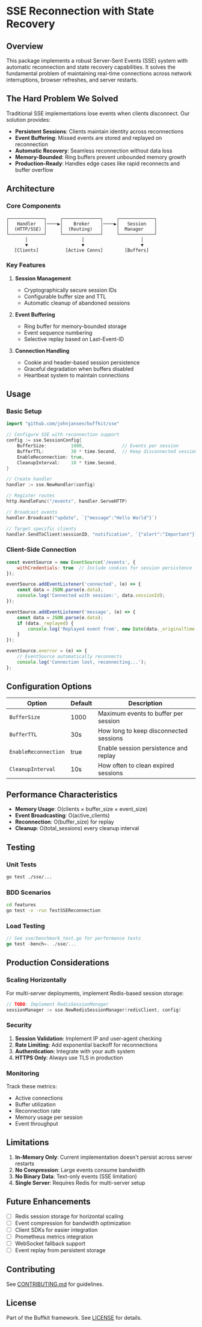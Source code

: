 # SSE Reconnection with State Recovery

## Overview

This package implements a robust Server-Sent Events (SSE) system with automatic reconnection and state recovery capabilities. It solves the fundamental problem of maintaining real-time connections across network interruptions, browser refreshes, and server restarts.

## The Hard Problem We Solved

Traditional SSE implementations lose events when clients disconnect. Our solution provides:

- **Persistent Sessions**: Clients maintain identity across reconnections
- **Event Buffering**: Missed events are stored and replayed on reconnection
- **Automatic Recovery**: Seamless reconnection without data loss
- **Memory-Bounded**: Ring buffers prevent unbounded memory growth
- **Production-Ready**: Handles edge cases like rapid reconnects and buffer overflow

## Architecture

### Core Components

```
┌─────────────┐     ┌──────────────┐     ┌─────────────┐
│   Handler   │────▶│    Broker    │────▶│   Session   │
│  (HTTP/SSE) │     │  (Routing)   │     │  Manager    │
└─────────────┘     └──────────────┘     └─────────────┘
       │                    │                     │
       ▼                    ▼                     ▼
   [Clients]          [Active Conns]        [Buffers]
```

### Key Features

1. **Session Management**
   - Cryptographically secure session IDs
   - Configurable buffer size and TTL
   - Automatic cleanup of abandoned sessions

2. **Event Buffering**
   - Ring buffer for memory-bounded storage
   - Event sequence numbering
   - Selective replay based on Last-Event-ID

3. **Connection Handling**
   - Cookie and header-based session persistence
   - Graceful degradation when buffers disabled
   - Heartbeat system to maintain connections

## Usage

### Basic Setup

```go
import "github.com/johnjansen/buffkit/sse"

// Configure SSE with reconnection support
config := sse.SessionConfig{
    BufferSize:         1000,              // Events per session
    BufferTTL:          30 * time.Second,  // Keep disconnected sessions
    EnableReconnection: true,
    CleanupInterval:    10 * time.Second,
}

// Create handler
handler := sse.NewHandler(config)

// Register routes
http.HandleFunc("/events", handler.ServeHTTP)

// Broadcast events
handler.Broadcast("update", `{"message":"Hello World"}`)

// Target specific clients
handler.SendToClient(sessionID, "notification", `{"alert":"Important"}`)
```

### Client-Side Connection

```javascript
const eventSource = new EventSource('/events', {
    withCredentials: true  // Include cookies for session persistence
});

eventSource.addEventListener('connected', (e) => {
    const data = JSON.parse(e.data);
    console.log('Connected with session:', data.sessionId);
});

eventSource.addEventListener('message', (e) => {
    const data = JSON.parse(e.data);
    if (data._replayed) {
        console.log('Replayed event from', new Date(data._originalTime * 1000));
    }
});

eventSource.onerror = (e) => {
    // EventSource automatically reconnects
    console.log('Connection lost, reconnecting...');
};
```

## Configuration Options

| Option | Default | Description |
|--------|---------|-------------|
| `BufferSize` | 1000 | Maximum events to buffer per session |
| `BufferTTL` | 30s | How long to keep disconnected sessions |
| `EnableReconnection` | true | Enable session persistence and replay |
| `CleanupInterval` | 10s | How often to clean expired sessions |

## Performance Characteristics

- **Memory Usage**: O(clients × buffer_size × event_size)
- **Event Broadcasting**: O(active_clients)
- **Reconnection**: O(buffer_size) for replay
- **Cleanup**: O(total_sessions) every cleanup interval

## Testing

### Unit Tests
```bash
go test ./sse/...
```

### BDD Scenarios
```bash
cd features
go test -v -run TestSSEReconnection
```

### Load Testing
```go
// See sse/benchmark_test.go for performance tests
go test -bench=. ./sse/...
```

## Production Considerations

### Scaling Horizontally

For multi-server deployments, implement Redis-based session storage:

```go
// TODO: Implement RedisSessionManager
sessionManager := sse.NewRedisSessionManager(redisClient, config)
```

### Security

1. **Session Validation**: Implement IP and user-agent checking
2. **Rate Limiting**: Add exponential backoff for reconnections
3. **Authentication**: Integrate with your auth system
4. **HTTPS Only**: Always use TLS in production

### Monitoring

Track these metrics:
- Active connections
- Buffer utilization
- Reconnection rate
- Memory usage per session
- Event throughput

## Limitations

1. **In-Memory Only**: Current implementation doesn't persist across server restarts
2. **No Compression**: Large events consume bandwidth
3. **No Binary Data**: Text-only events (SSE limitation)
4. **Single Server**: Requires Redis for multi-server setup

## Future Enhancements

- [ ] Redis session storage for horizontal scaling
- [ ] Event compression for bandwidth optimization
- [ ] Client SDKs for easier integration
- [ ] Prometheus metrics integration
- [ ] WebSocket fallback support
- [ ] Event replay from persistent storage

## Contributing

See [CONTRIBUTING.md](../../CONTRIBUTING.md) for guidelines.

## License

Part of the Buffkit framework. See [LICENSE](../../LICENSE) for details.